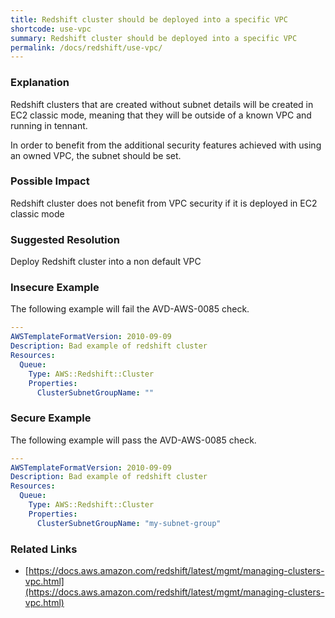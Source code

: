 ```yaml
---
title: Redshift cluster should be deployed into a specific VPC
shortcode: use-vpc
summary: Redshift cluster should be deployed into a specific VPC 
permalink: /docs/redshift/use-vpc/
---
```


### Explanation

Redshift clusters that are created without subnet details will be created in EC2 classic mode, meaning that they will be outside of a known VPC and running in tennant.

In order to benefit from the additional security features achieved with using an owned VPC, the subnet should be set.

### Possible Impact
Redshift cluster does not benefit from VPC security if it is deployed in EC2 classic mode

### Suggested Resolution
Deploy Redshift cluster into a non default VPC


### Insecure Example

The following example will fail the AVD-AWS-0085 check.

```yaml
---
AWSTemplateFormatVersion: 2010-09-09
Description: Bad example of redshift cluster
Resources:
  Queue:
    Type: AWS::Redshift::Cluster
    Properties:
      ClusterSubnetGroupName: ""


```



### Secure Example

The following example will pass the AVD-AWS-0085 check.

```yaml
---
AWSTemplateFormatVersion: 2010-09-09
Description: Bad example of redshift cluster
Resources:
  Queue:
    Type: AWS::Redshift::Cluster
    Properties:
      ClusterSubnetGroupName: "my-subnet-group"


```




### Related Links


- [https://docs.aws.amazon.com/redshift/latest/mgmt/managing-clusters-vpc.html](https://docs.aws.amazon.com/redshift/latest/mgmt/managing-clusters-vpc.html)


